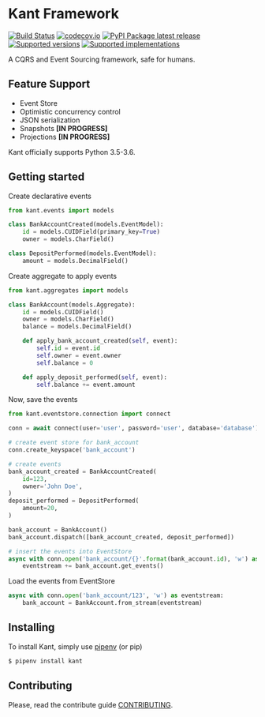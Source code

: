 # Kant Framework
[![Build Status](https://travis-ci.org/patrickporto/kant.svg?branch=master)](https://travis-ci.org/patrickporto/kant)
[![codecov.io](https://codecov.io/github/patrickporto/kant/coverage.svg?branch=master)](https://codecov.io/github/patrickporto/kant?branch=master)
[![PyPI Package latest release](https://img.shields.io/pypi/v/kant.svg)](https://pypi.python.org/pypi/kant)
[![Supported versions](https://img.shields.io/pypi/pyversions/kant.svg)](https://pypi.python.org/pypi/kant)
[![Supported implementations](https://img.shields.io/pypi/implementation/kant.svg)](https://pypi.python.org/pypi/kant)


A CQRS and Event Sourcing framework, safe for humans.

## Feature Support

* Event Store
* Optimistic concurrency control
* JSON serialization
* Snapshots **[IN PROGRESS]**
* Projections **[IN PROGRESS]**

Kant officially supports Python 3.5-3.6.

## Getting started

Create declarative events

```python
from kant.events import models

class BankAccountCreated(models.EventModel):
    id = models.CUIDField(primary_key=True)
    owner = models.CharField()

class DepositPerformed(models.EventModel):
    amount = models.DecimalField()
```

Create aggregate to apply events

```python
from kant.aggregates import models

class BankAccount(models.Aggregate):
    id = models.CUIDField()
    owner = models.CharField()
    balance = models.DecimalField()

    def apply_bank_account_created(self, event):
        self.id = event.id
        self.owner = event.owner
        self.balance = 0

    def apply_deposit_performed(self, event):
        self.balance += event.amount
```

Now, save the events

```python
from kant.eventstore.connection import connect

conn = await connect(user='user', password='user', database='database')

# create event store for bank_account
conn.create_keyspace('bank_account')

# create events
bank_account_created = BankAccountCreated(
    id=123,
    owner='John Doe',
)
deposit_performed = DepositPerformed(
    amount=20,
)

bank_account = BankAccount()
bank_account.dispatch([bank_account_created, deposit_performed])

# insert the events into EventStore
async with conn.open('bank_account/{}'.format(bank_account.id), 'w') as eventstream:
    eventstream += bank_account.get_events()
```

Load the events from EventStore
```python
async with conn.open('bank_account/123', 'w') as eventstream:
    bank_account = BankAccount.from_stream(eventstream)
```

## Installing
To install Kant, simply use [pipenv](pipenv.org) (or pip)

```bash
$ pipenv install kant
```



## Contributing

Please, read the contribute guide [CONTRIBUTING](CONTRIBUTING.md).
